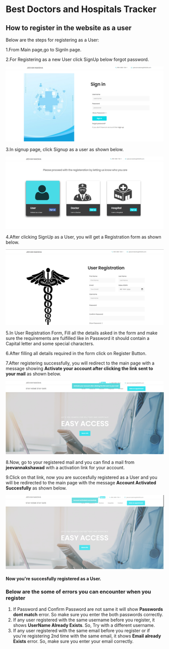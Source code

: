 # Best Doctors and Hospitals Tracker

## **How to register in the website as a user**

Below are the steps for registering as a User:

1.From Main page,go to SignIn page.

2.For Registering as a new User click SignUp below forgot password.

![SignIn Page](images/Signin.png)

3.In signup page, click Signup as a user as shown below.

![User SignUp](images/user_signup.png)

4.After clicking SignUp as a User, you will get a Registration form as shown below.

![User Form](images/user_form.png)

5.In User Registration Form, Fill all the details asked in the form and make sure the requirements are fulfilled like in Password it should contain a Capital letter and some special characters.

6.After filling all details required in the form click on Register Button.

7.After registering successfully, you will redirect to the main page with a message showing **Activate your account after clicking the link sent to your mail** as shown below.

![message](images/message.png)

8.Now, go to your registered mail and you can find a mail from **jeevannakshawad** with a activation link for your account.

9.Click on that link, now you are succesfully registered as a User and you will be redirected to the main page with the message **Account Activated Succesfully** as shown below.

![ConfirmMessage](images/confirm_message.png)

#### **Now you're succesfully registered as a User.**

### **Below are the some of errors you can encounter when you register**
1. If Password and Confirm Password are not same it will show **Passwords dont match** error. So make sure you enter the both passwords correctly.
2. If any user registered with the same username before you register, it shows **UserName Already Exists**. So, Try with a different username.
3. If any user registered with the same email before you register or if you're registering 2nd time with the same email, it shows **Email already Exists** error. So, make sure you enter your email correctly.



